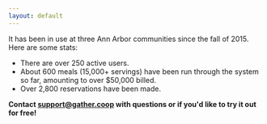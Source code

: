 ```yaml
---
layout: default
---
```


It has been in use at three Ann Arbor communities since the fall of 2015. Here are some stats:

* There are over 250 active users.
* About 600 meals (15,000+ servings) have been run through the system so far, amounting to over $50,000 billed.
* Over 2,800 reservations have been made.

<b>Contact <a href="mailto:support@gather.coop">support@gather.coop</a> with questions or if you'd like to try it out for free!</b>
